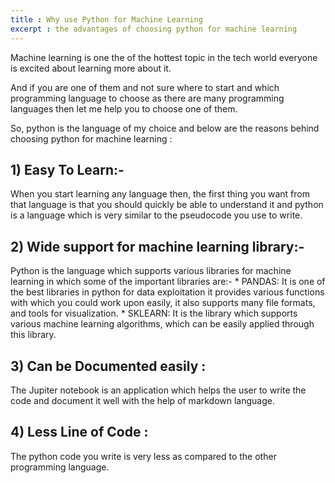 ```yaml
---
title : Why use Python for Machine Learning
excerpt : the advantages of choosing python for machine learning
---
```

Machine learning is one the of the hottest topic in the tech world everyone is excited about learning more about it.

And if you are one of them and not sure where to start and which programming language to choose as there are many programming languages then let me help you to choose one of them.

So, python is the language of my choice and below are the reasons behind choosing python for machine learning :


## 1) Easy To Learn:-

When you start learning any language then, the first thing you want from that language is that you should quickly be able to understand it and python is a language which is very similar to the pseudocode you use to write.

## 2) Wide support for machine learning library:-

Python is the language which supports various libraries for machine learning in which some of the important libraries are:-
	* PANDAS: It is one of the best libraries in python for data exploitation it provides various functions with which you could work upon easily, it also supports many file formats, and tools for visualization.
	* SKLEARN: It is the library which supports various machine learning algorithms, which can be easily applied through this library.
	
## 3) Can be Documented easily :

The Jupiter notebook is an application which helps the user to write the code and document it well with the help of markdown language.

## 4) Less Line of Code :

The python code you write is very less as compared to the other programming language.
